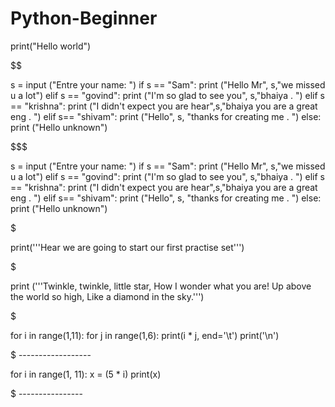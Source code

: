 # Python-Beginner




print("Hello world")

$$$$$$$$$$$$$$$$$$$$$$$$$$$$$$$$$$$$$$$$$$$$$$$$$$$$$$$$$$$$$$$$$$$$$$$$$$$$$$$$$$$$$$$$$$$$$$$$$$$$$$$$$$$$$$

s = input ("Entre your name: ")
if s == "Sam":
 print ("Hello Mr", s,"we missed u a lot")
elif s == "govind":
 print ("I'm so glad to see you", s,"bhaiya . ")
elif s == "krishna":
 print ("I didn't expect you are hear",s,"bhaiya you are a great eng . ")
elif s== "shivam":
    print ("Hello", s, "thanks for creating me . ")
else:
 print ("Hello unknown")

$$$$$$$$$$$$$$$$$$$$$$$$$$$$$$$$$$$$$$$$$$$$$$$$$$$$$$$$$$$$$$$$$$$$$$$$$$$$$$$$$$$$$$$$$$$$$$$$$$$$$$$$$$$$$$$$$$$$$$$$$$$$$$$$$$$$$$$$$$$


s = input ("Entre your name: ")
if s == "Sam":
 print ("Hello Mr", s,"we missed u a lot")
elif s == "govind":
 print ("I'm so glad to see you", s,"bhaiya . ")
elif s == "krishna":
 print ("I didn't expect you are hear",s,"bhaiya you are a great eng . ")
elif s== "shivam":
    print ("Hello", s, "thanks for creating me . ")
else:
 print ("Hello unknown")

$$$$$$$$$$$$$$$$$$$$$$$$$$$$$$$$$$$$$$$$$$$$$$$$$$$$$$$$$$$$$$$$$$$$$$$$$$$$$$$$$$$$$$$$$$$$$$$$$$$$$$$$$$$$$$$$$$$$$$$$$$$$$$$$$$$$$$$$$


print('''Hear we are going to start our first  practise set''')


$$$$$$$$$$$$$$$$$$$$$$$$$$$$$$$$$$$$$$$$$$$$$$$$$$$$$$$$$$$$$$$$$$$$$$$$$$$$$$$$$$$$$$$$$$$$$$$$$$$$$$$$$$$$$$$$$$$$$$$$$$$$$$$$$$$$$$$$$


print ('''Twinkle, twinkle, little star,
How I wonder what you are!
Up above the world so high,
Like a diamond in the sky.''')

$$$$$$$$$$$$$$$$$$$$$$$$$$$$$$$$$$$$$$$$$$$$$$$$$$$$$$$$$$$$$$$$$$$$$$$$$$$$$$$$$$$$$$$$$$$$$$$$$$$$$$$$$$$$$$$$$$$$$$$$$$$$$$$$$$$$$$$$$ 


for i in range(1,11):
    for j in range(1,6):
        print(i * j, end='\t')
    print('\n')


$$$$$$$$$$$$$$$$$$$$$$$$$$$$$$$$$$$$$$$$$$$$$$$$$$$$$$$$$$$$$$$$$$$$$$$$$$$$$$$$$$$$$$$$$$$$$$$$$$$$$$$$$$$$$$$$$$$$$$$$$$$$$$$$$$$$$$$$$  ------------------


for i in range(1, 11):
    x = (5 * i)
    print(x)
    
$$$$$$$$$$$$$$$$$$$$$$$$$$$$$$$$$$$$$$$$$$$$$$$$$$$$$$$$$$$$$$$$$$$$$$$$$$$$$$$$$$$$$$$$$$$$$$$$$$$$$$$$$$$$$$$$$$$$$$$$$$$$$$$$$$$$$$$$$    ----------------
    
    
